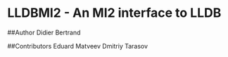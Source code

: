 # LLDBMI2 - An MI2 interface to LLDB

##Author
Didier Bertrand

##Contributors
Eduard Matveev
Dmitriy Tarasov